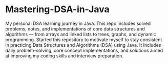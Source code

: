 # Mastering-DSA-in-Java
My personal DSA learning journey in Java. This repo includes solved problems, notes, and implementations of core data structures and algorithms — from arrays and linked lists to trees, graphs, and dynamic programming.
Started this repository to motivate myself to stay consistent in practicing Data Structures and Algorithms (DSA) using Java. It includes daily problem-solving, core concept implementations, and solutions aimed at improving my coding skills and interview preparation.
